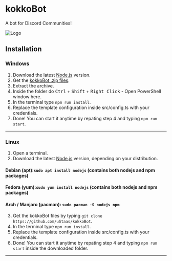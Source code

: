 # kokkoBot
A bot for Discord Communities!

![Logo](https://i.imgur.com/RJEUnPY.jpg)

## Installation

### Windows
1. Download the latest [Node.js](https://nodejs.org/) version.
2. Get the [kokkoBot .zip files](https://github.com/uStaas/kokkoBot/archive/master.zip).
3. Extract the archive.
4. Inside the folder do <kbd>Ctrl</kbd> + <kbd>Shift</kbd> + <kbd>Right Click</kbd> - Open PowerShell window here.
5. In the terminal type `npm run install`.
6. Replace the template configuration inside src/config.ts with your credentials.
7. Done! You can start it anytime by repating step 4 and typing `npm run start`.

---

### Linux
1. Open a terminal.
2. Download the latest [Node.js](https://nodejs.org/) version, depending on your distribution. <br>
#### Debian (apt):`sudo apt install nodejs` (contains both nodejs and npm packages)<br>
#### Fedora (yum):`sudo yum install nodejs` (contains both nodejs and npm packages)<br>
#### Arch / Manjaro (pacman): `sudo pacman -S nodejs npm`
3. Get the kokkoBot files by typing `git clone https://github.com/uStaas/kokkoBot`.
4. In the terminal type `npm run install`.
5. Replace the template configuration inside src/config.ts with your credentials.
6. Done! You can start it anytime by repating step 4 and typing `npm run start` inside the downloaded folder.

---

####
